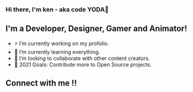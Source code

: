 ### Hi there, I'm ken - aka code YODA👋

## I'm a Developer, Designer, Gamer and Animator!

- ⚡ I’m currently working on my profolio.
- 🌱 I’m currently learning everything.
- 👯 I’m looking to collaborate with other content creators.
- 🥅 2021 Goals: Contribute more to Open Source projects.

## Connect with me !!
